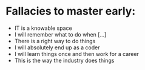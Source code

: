 # Fallacies to master early:

- IT is a knowable space
- I will remember what to do when [...]
- There is a right way to do things
- I will absolutely end up as a coder
- I will learn things once and then work for a career
- This is the way the industry does things
